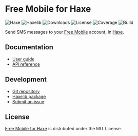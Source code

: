 # Free Mobile for Haxe
![Haxe](https://badgen.net/badge/haxe/%3E%3D4.2.0/green) ![Haxelib](https://badgen.net/haxelib/v/free_mobile) ![Downloads](https://badgen.net/haxelib/d/free_mobile) ![License](https://badgen.net/badge/license/MIT/blue) ![Coverage](https://badgen.net/coveralls/c/github/cedx/free-mobile.hx/main) ![Build](https://badgen.net/github/checks/cedx/free-mobile.hx/main)

Send SMS messages to your [Free Mobile](https://mobile.free.fr) account, in [Haxe](https://haxe.org).

## Documentation
- [User guide](https://cedx.github.io/free-mobile.hx)
- [API reference](https://cedx.github.io/free-mobile.hx/api)

## Development
- [Git repository](https://github.com/cedx/free-mobile.hx)
- [Haxelib package](https://lib.haxe.org/p/free_mobile)
- [Submit an issue](https://github.com/cedx/free-mobile.hx/issues)

## License
[Free Mobile for Haxe](https://cedx.github.io/free-mobile.hx) is distributed under the MIT License.
